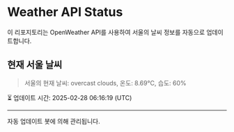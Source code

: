 
# Weather API Status

이 리포지토리는 OpenWeather API를 사용하여 서울의 날씨 정보를 자동으로 업데이트합니다.

## 현재 서울 날씨
> 서울의 현재 날씨: overcast clouds, 온도: 8.69°C, 습도: 60%

⏳ 업데이트 시간: 2025-02-28 06:16:19 (UTC)

---
자동 업데이트 봇에 의해 관리됩니다.
